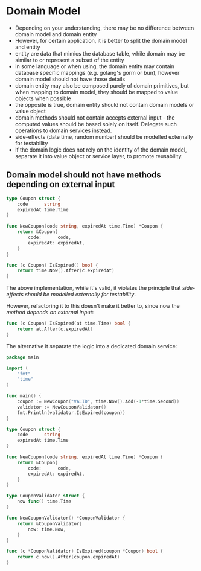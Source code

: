 # Domain Model


- Depending on your understanding, there may be no difference between domain model and domain entity
- However, for certain application, it is better to split the domain model and entity
- entity are data that mimics the database table, while domain may be similar to or represent a subset of the entity
- in some language or when using, the domain entity may contain database specific mappings (e.g. golang's gorm or bun), however domain model should not have those details
- domain entity may also be composed purely of domain primitives, but when mapping to domain model, they should be mapped to value objects when possible
- the opposite is true, domain entity should not contain domain models or value object
- domain methods should not contain accepts external input - the computed values should be based solely on itself. Delegate such operations to domain services instead.
- side-effects (date time, random number) should be modelled externally for testability
- if the domain logic does not rely on the identity of the domain model, separate it into value object or service layer, to promote reusability.

## Domain model should not have methods depending on external input

```go
type Coupon struct {
	code      string
	expiredAt time.Time
}

func NewCoupon(code string, expiredAt time.Time) *Coupon {
	return &Coupon{
		code:      code,
		expiredAt: expiredAt,
	}
}

func (c Coupon) IsExpired() bool {
	return time.Now().After(c.expiredAt)
}
```

The above implementation, while it's valid, it violates the principle that _side-effects should be modelled externally for testability_.

However, refactoring it to this doesn't make it better to, since now the _method depends on external input_:
```go
func (c Coupon) IsExpired(at time.Time) bool {
	return at.After(c.expiredAt)
}
```



The alternative it separate the logic into a dedicated domain service:

```go
package main

import (
	"fmt"
	"time"
)

func main() {
	coupon := NewCoupon("VALID", time.Now().Add(-1*time.Second))
	validator := NewCouponValidator()
	fmt.Println(validator.IsExpired(coupon))
}

type Coupon struct {
	code      string
	expiredAt time.Time
}

func NewCoupon(code string, expiredAt time.Time) *Coupon {
	return &Coupon{
		code:      code,
		expiredAt: expiredAt,
	}
}

type CouponValidator struct {
	now func() time.Time
}

func NewCouponValidator() *CouponValidator {
	return &CouponValidator{
		now: time.Now,
	}
}

func (c *CouponValidator) IsExpired(coupon *Coupon) bool {
	return c.now().After(coupon.expiredAt)
}
```
